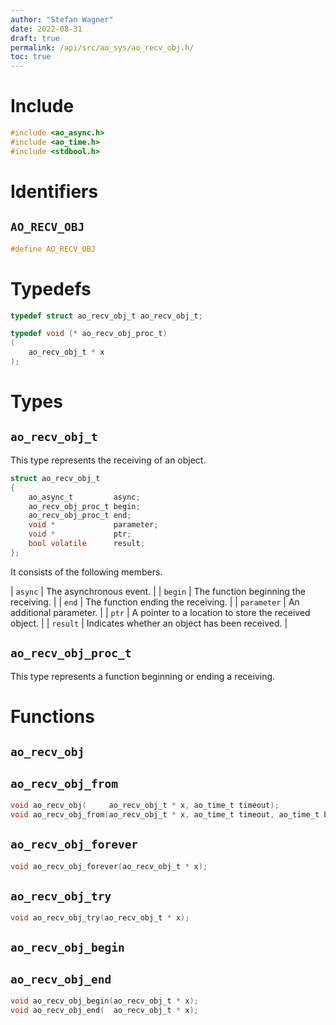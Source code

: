 ```yaml
---
author: "Stefan Wagner"
date: 2022-08-31
draft: true
permalink: /api/src/ao_sys/ao_recv_obj.h/
toc: true
---
```


# Include

```c
#include <ao_async.h>
#include <ao_time.h>
#include <stdbool.h>
```

# Identifiers

## `AO_RECV_OBJ`

```c
#define AO_RECV_OBJ
```

# Typedefs

```c
typedef struct ao_recv_obj_t ao_recv_obj_t;

typedef void (* ao_recv_obj_proc_t)
(
    ao_recv_obj_t * x
);
```

# Types

## `ao_recv_obj_t`

This type represents the receiving of an object.

```c
struct ao_recv_obj_t
{
    ao_async_t         async;
    ao_recv_obj_proc_t begin;
    ao_recv_obj_proc_t end;
    void *             parameter;
    void *             ptr;
    bool volatile      result;
};
```

It consists of the following members.

| `async` | The asynchronous event. |
| `begin` | The function beginning the receiving. |
| `end` | The function ending the receiving. |
| `parameter` | An additional parameter. |
| `ptr` | A pointer to a location to store the received object. |
| `result` | Indicates whether an object has been received. |

## `ao_recv_obj_proc_t`

This type represents a function beginning or ending a receiving.

# Functions

## `ao_recv_obj`
## `ao_recv_obj_from`

```c
void ao_recv_obj(     ao_recv_obj_t * x, ao_time_t timeout);
void ao_recv_obj_from(ao_recv_obj_t * x, ao_time_t timeout, ao_time_t beginning);
```

## `ao_recv_obj_forever`

```c
void ao_recv_obj_forever(ao_recv_obj_t * x);
```

## `ao_recv_obj_try`

```c
void ao_recv_obj_try(ao_recv_obj_t * x);
```

## `ao_recv_obj_begin`
## `ao_recv_obj_end`

```c
void ao_recv_obj_begin(ao_recv_obj_t * x);
void ao_recv_obj_end(  ao_recv_obj_t * x);
```
